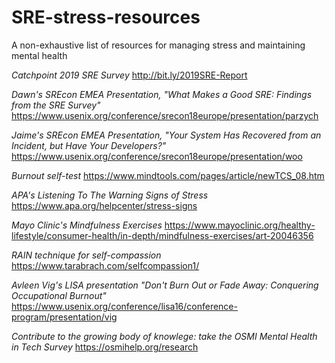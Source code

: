 # SRE-stress-resources
A non-exhaustive list of resources for managing stress and maintaining mental health

*Catchpoint 2019 SRE Survey*
http://bit.ly/2019SRE-Report

*Dawn's SREcon EMEA Presentation, "What Makes a Good SRE: Findings from the SRE Survey"*
https://www.usenix.org/conference/srecon18europe/presentation/parzych

*Jaime's SREcon EMEA Presentation, "Your System Has Recovered from an Incident, but Have Your Developers?"*
https://www.usenix.org/conference/srecon18europe/presentation/woo

*Burnout self-test*
https://www.mindtools.com/pages/article/newTCS_08.htm

*APA's Listening To The Warning Signs of Stress*
https://www.apa.org/helpcenter/stress-signs

*Mayo Clinic's Mindfulness Exercises*
https://www.mayoclinic.org/healthy-lifestyle/consumer-health/in-depth/mindfulness-exercises/art-20046356

*RAIN technique for self-compassion*
https://www.tarabrach.com/selfcompassion1/

*Avleen Vig's LISA presentation "Don't Burn Out or Fade Away: Conquering Occupational Burnout"*
https://www.usenix.org/conference/lisa16/conference-program/presentation/vig

*Contribute to the growing body of knowlege: take the OSMI Mental Health in Tech Survey*
https://osmihelp.org/research


